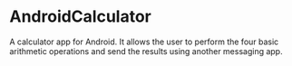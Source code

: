 # AndroidCalculator
A calculator app for Android. It allows the user to perform the four basic arithmetic operations and send the results using another messaging app.
